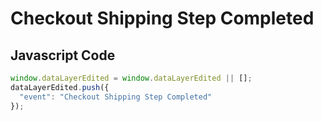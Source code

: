 # Checkout Shipping Step Completed

### 

## Javascript Code
```js
window.dataLayerEdited = window.dataLayerEdited || [];
dataLayerEdited.push({
  "event": "Checkout Shipping Step Completed"
});
```








